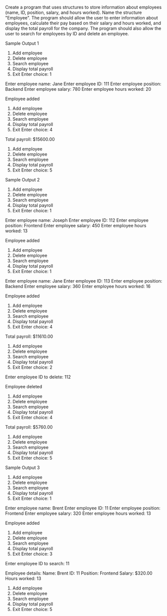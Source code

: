 Create a program that uses structures to store information about employees (name, ID, position, salary, and hours worked). 
Name the structure "Employee". The program should allow the user to enter information about employees, calculate their pay 
based on their salary and hours worked, and display the total payroll for the company. The program should also allow the user to search for employees 
by ID and delete an employee.

Sample Output 1

1. Add employee
2. Delete employee
3. Search employee
4. Display total payroll
5. Exit
Enter choice: 1

Enter employee name: Jane
Enter employee ID: 111
Enter employee position: Backend
Enter employee salary: 780
Enter employee hours worked: 20

Employee added

1. Add employee
2. Delete employee
3. Search employee
4. Display total payroll
5. Exit
Enter choice: 4

Total payroll: $15600.00

1. Add employee
2. Delete employee
3. Search employee
4. Display total payroll
5. Exit
Enter choice: 5




Sample Output 2

1. Add employee
2. Delete employee
3. Search employee
4. Display total payroll
5. Exit
Enter choice: 1

Enter employee name: Joseph
Enter employee ID: 112
Enter employee position: Frontend
Enter employee salary: 450
Enter employee hours worked: 13

Employee added

1. Add employee
2. Delete employee
3. Search employee
4. Display total payroll
5. Exit
Enter choice: 1

Enter employee name: Jane
Enter employee ID: 113
Enter employee position: Backend
Enter employee salary: 360
Enter employee hours worked: 16

Employee added

1. Add employee
2. Delete employee
3. Search employee
4. Display total payroll
5. Exit
Enter choice: 4

Total payroll: $11610.00

1. Add employee
2. Delete employee
3. Search employee
4. Display total payroll
5. Exit
Enter choice: 2

Enter employee ID to delete: 112

Employee deleted

1. Add employee
2. Delete employee
3. Search employee
4. Display total payroll
5. Exit
Enter choice: 4

Total payroll: $5760.00

1. Add employee
2. Delete employee
3. Search employee
4. Display total payroll
5. Exit
Enter choice: 5





Sample Output 3

1. Add employee
2. Delete employee
3. Search employee
4. Display total payroll
5. Exit
Enter choice: 1

Enter employee name: Brent
Enter employee ID: 11
Enter employee position: Frontend
Enter employee salary: 320
Enter employee hours worked: 13

Employee added

1. Add employee
2. Delete employee
3. Search employee
4. Display total payroll
5. Exit
Enter choice: 3

Enter employee ID to search: 11

Employee details:
Name: Brent
ID: 11
Position: Frontend
Salary: $320.00
Hours worked: 13

1. Add employee
2. Delete employee
3. Search employee
4. Display total payroll
5. Exit
Enter choice: 5
